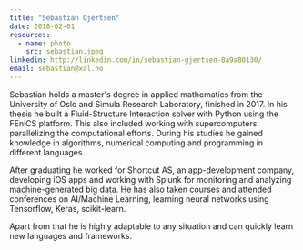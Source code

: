 ```yaml
---
title: "Sebastian Gjertsen"
date: 2018-02-01
resources:
  - name: photo
    src: sebastian.jpeg
linkedin: http://linkedin.com/in/sebastian-gjertsen-0a9a80130/
email: sebastian@xal.no
---
```


Sebastian holds a master's degree in applied mathematics from the
University of Oslo and Simula Research Laboratory, finished
in 2017. In his thesis he built a Fluid-Structure Interaction solver
with Python using the FEniCS platform. This also included working with
supercomputers parallelizing the computational efforts. During his
studies he gained knowledge in algorithms, numerical computing and
programming in different languages.

<!--more-->

After graduating he worked for Shortcut AS, an app-development
company, developing iOS apps and working with Splunk for monitoring
and analyzing machine-generated big data. He has also taken courses
and attended conferences on AI/Machine Learning, learning neural
networks using Tensorflow, Keras, scikit-learn.

Apart from that he is highly adaptable to any situation and can
quickly learn new languages and frameworks.
